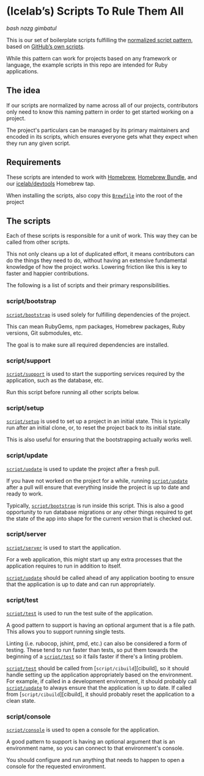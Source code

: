 # (Icelab’s) Scripts To Rule Them All

_bash nazg gimbatul_

This is our set of boilerplate scripts fulfilling the [normalized script
pattern][pattern], based on [GitHub’s own scripts][upstream].

[pattern]: http://githubengineering.com/scripts-to-rule-them-all/
[upstream]: https://github.com/github/scripts-to-rule-them-all

While this pattern can work for projects based on any framework or language,
the example scripts in this repo are intended for Ruby applications.

## The idea

If our scripts are normalized by name across all of our projects, contributors
only need to know this naming pattern in order to get started working on a
project.

The project's particulars can be managed by its primary maintainers and encoded
in its scripts, which ensures everyone gets what they expect when they run any
given script.

## Requirements

These scripts are intended to work with [Homebrew][brew], [Homebrew
Bundle][brew-bundle], and our [icelab/devtools][devtools] Homebrew tap.

When installing the scripts, also copy this [`Brewfile`][brewfile] into the root
of the project

[brew]: https://brew.sh
[brew-bundle]: https://github.com/Homebrew/homebrew-bundle
[devtools]: https://github.com/icelab/homebrew-devtools
[brewfile]: support/Brewfile

## The scripts

Each of these scripts is responsible for a unit of work. This way they can be
called from other scripts.

This not only cleans up a lot of duplicated effort, it means contributors can do
the things they need to do, without having an extensive fundamental knowledge of
how the project works. Lowering friction like this is key to faster and happier
contributions.

The following is a list of scripts and their primary responsibilities.

### script/bootstrap

[`script/bootstrap`][bootstrap] is used solely for fulfilling dependencies of
the project.

This can mean RubyGems, npm packages, Homebrew packages, Ruby versions, Git
submodules, etc.

The goal is to make sure all required dependencies are installed.

### script/support

[`script/support`][support] is used to start the supporting services required by
the application, such as the database, etc.

Run this script before running all other scripts below.

### script/setup

[`script/setup`][setup] is used to set up a project in an initial state.
This is typically run after an initial clone, or, to reset the project back to
its initial state.

This is also useful for ensuring that the bootstrapping actually works well.

### script/update

[`script/update`][update] is used to update the project after a fresh pull.

If you have not worked on the project for a while, running
[`script/update`][update] after a pull will ensure that everything inside the
project is up to date and ready to work.

Typically, [`script/bootstrap`][bootstrap] is run inside this script. This is
also a good opportunity to run database migrations or any other things required
to get the state of the app into shape for the current version that is checked
out.

### script/server

[`script/server`][server] is used to start the application.

For a web application, this might start up any extra processes that the
application requires to run in addition to itself.

[`script/update`][update] should be called ahead of any application booting to
ensure that the application is up to date and can run appropriately.

### script/test

[`script/test`][test] is used to run the test suite of the application.

A good pattern to support is having an optional argument that is a file path.
This allows you to support running single tests.

Linting (i.e. rubocop, jshint, pmd, etc.) can also be considered a form of
testing. These tend to run faster than tests, so put them towards the beginning
of a [`script/test`][test] so it fails faster if there's a linting problem.

[`script/test`][test] should be called from [`script/cibuild`][cibuild], so it
should handle setting up the application appropriately based on the environment.
For example, if called in a development environment, it should probably call
[`script/update`][update] to always ensure that the application is up to date.
If called from [`script/cibuild`][cibuild], it should probably reset the
application to a clean state.

### script/console

[`script/console`][console] is used to open a console for the application.

A good pattern to support is having an optional argument that is an environment
name, so you can connect to that environment's console.

You should configure and run anything that needs to happen to open a console for
the requested environment.

[bootstrap]: script/bootstrap
[support]: script/support
[setup]: script/setup
[update]: script/update
[server]: script/server
[test]: script/test
[console]: script/console
